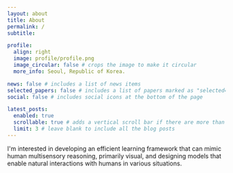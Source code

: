 ```yaml
---
layout: about
title: About
permalink: /
subtitle:

profile:
  align: right
  image: profile/profile.png
  image_circular: false # crops the image to make it circular
  more_info: Seoul, Republic of Korea.

news: false # includes a list of news items
selected_papers: false # includes a list of papers marked as "selected={true}"
social: false # includes social icons at the bottom of the page

latest_posts:
  enabled: true
  scrollable: true # adds a vertical scroll bar if there are more than 3 new posts items
  limit: 3 # leave blank to include all the blog posts
---
```


I'm interested in developing an efficient learning framework that can mimic human multisensory reasoning, primarily visual, and designing models that enable natural interactions with humans in various situations.

